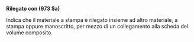 **Rilegato con (973 $a)**

Indica che il materiale a stampa è rilegato insieme ad altro materiale, a stampa oppure manoscritto, per mezzo di un collegamento alla scheda del volume composito.